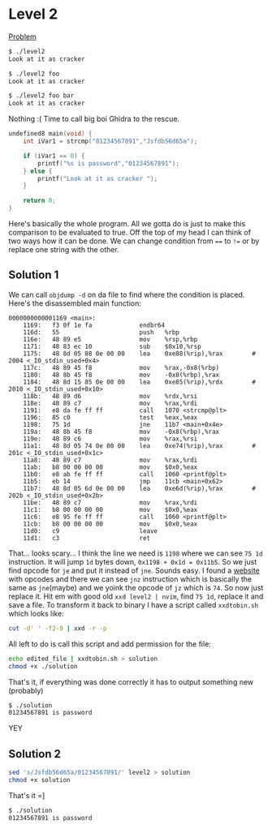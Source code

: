 # Level 2

[Problem](https://crackmes.one/crackme/65da0fce6d3d2b1fef4be4df)

```bash
$ ./level2
Look at it as cracker

$ ./level2 foo
Look at it as cracker

$ ./level2 foo bar
Look at it as cracker
```

Nothing :( Time to call big boi Ghidra to the rescue.

```c
undefined8 main(void) {
    int iVar1 = strcmp("01234567891","Jsfdb56d65a");

    if (iVar1 == 0) {
        printf("%s is password","01234567891");
    } else {
        printf("Look at it as cracker ");
    }

    return 0;
}
```

Here's basically the whole program. All we gotta do is just to make this
comparison to be evaluated to true. Off the top of my head I can think of two
ways how it can be done. We can change condition from `==` to `!=` or by
replace one string with the other.

## Solution 1

We can call `objdump -d` on da file to find where the condition is placed.
Here's the disassembled main function:

```
0000000000001169 <main>:
    1169:	f3 0f 1e fa          	endbr64
    116d:	55                   	push   %rbp
    116e:	48 89 e5             	mov    %rsp,%rbp
    1171:	48 83 ec 10          	sub    $0x10,%rsp
    1175:	48 8d 05 88 0e 00 00 	lea    0xe88(%rip),%rax        # 2004 <_IO_stdin_used+0x4>
    117c:	48 89 45 f8          	mov    %rax,-0x8(%rbp)
    1180:	48 8b 45 f8          	mov    -0x8(%rbp),%rax
    1184:	48 8d 15 85 0e 00 00 	lea    0xe85(%rip),%rdx        # 2010 <_IO_stdin_used+0x10>
    118b:	48 89 d6             	mov    %rdx,%rsi
    118e:	48 89 c7             	mov    %rax,%rdi
    1191:	e8 da fe ff ff       	call   1070 <strcmp@plt>
    1196:	85 c0                	test   %eax,%eax
    1198:	75 1d                	jne    11b7 <main+0x4e>
    119a:	48 8b 45 f8          	mov    -0x8(%rbp),%rax
    119e:	48 89 c6             	mov    %rax,%rsi
    11a1:	48 8d 05 74 0e 00 00 	lea    0xe74(%rip),%rax        # 201c <_IO_stdin_used+0x1c>
    11a8:	48 89 c7             	mov    %rax,%rdi
    11ab:	b8 00 00 00 00       	mov    $0x0,%eax
    11b0:	e8 ab fe ff ff       	call   1060 <printf@plt>
    11b5:	eb 14                	jmp    11cb <main+0x62>
    11b7:	48 8d 05 6d 0e 00 00 	lea    0xe6d(%rip),%rax        # 202b <_IO_stdin_used+0x2b>
    11be:	48 89 c7             	mov    %rax,%rdi
    11c1:	b8 00 00 00 00       	mov    $0x0,%eax
    11c6:	e8 95 fe ff ff       	call   1060 <printf@plt>
    11cb:	b8 00 00 00 00       	mov    $0x0,%eax
    11d0:	c9                   	leave
    11d1:	c3                   	ret
```

That... looks scary... I think the line we need is `1198` where we can see
`75 1d` instruction. It will jump `1d` bytes down, `0x1198 + 0x1d = 0x11b5`.
So we just find opcode for `je` and put it instead of `jne`. Sounds easy. I
found a [website](https://sparksandflames.com/files/x86InstructionChart.html)
with opcodes and there we can see `jnz` instruction which is basically the same
as `jne`(maybe) and we yoink the opcode of `jz` which is `74`. So now just
replace it. Hit em with good old `xxd level2 | nvim`, find `75 1d`, replace it
and save a file. To transform it back to binary I have a script called
`xxdtobin.sh` which looks like:

```bash
cut -d' ' -f2-9 | xxd -r -p
```

All left to do is call this script and add permission for the file:

```bash
echo edited_file | xxdtobin.sh > solution
chmod +x ./solution
```

That's it, if everything was done correctly it has to output something new
(probably)

```bash
$ ./solution
01234567891 is password
```

YEY

## Solution 2

```bash
sed 's/Jsfdb56d65a/01234567891/' level2 > solution
chmod +x solution
```

That's it =]

```bash
$ ./solution
01234567891 is password
```
